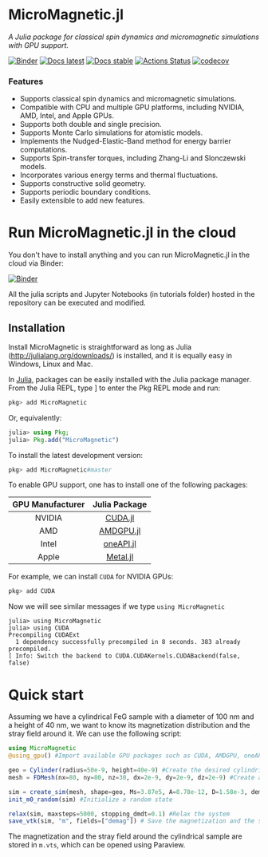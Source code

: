 # MicroMagnetic.jl

_A Julia package for classical spin dynamics and micromagnetic simulations with GPU support._


[![Binder](https://mybinder.org/badge_logo.svg)](https://mybinder.org/v2/gh/ww1g11/MicroMagnetic.jl/gh-pages)
[![Docs latest](https://img.shields.io/badge/docs-latest-blue.svg)](https://ww1g11.github.io/MicroMagnetic.jl/dev/)
[![Docs stable](https://img.shields.io/badge/docs-stable-blue.svg)](https://ww1g11.github.io/MicroMagnetic.jl/stable/)
[![Actions Status](https://github.com/ww1g11/MicroMagnetic.jl/workflows/CI/badge.svg)](https://github.com/ww1g11/MicroMagnetic.jl/actions)
[![codecov](https://codecov.io/github/ww1g11/MicroMagnetic.jl/branch/master/graph/badge.svg?token=2t4oGYcWUu)](https://codecov.io/github/ww1g11/MicroMagnetic.jl)


### Features

- Supports classical spin dynamics and micromagnetic simulations.
- Compatible with CPU and multiple GPU platforms, including NVIDIA, AMD, Intel, and Apple GPUs.
- Supports both double and single precision.
- Supports Monte Carlo simulations for atomistic models.
- Implements the Nudged-Elastic-Band method for energy barrier computations.
- Supports Spin-transfer torques, including Zhang-Li and Slonczewski models.
- Incorporates various energy terms and thermal fluctuations.
- Supports constructive solid geometry.
- Supports periodic boundary conditions.
- Easily extensible to add new features.

# Run MicroMagnetic.jl in the cloud

You don't have to install anything and you can run MicroMagnetic.jl in the cloud via Binder:

[![Binder](https://mybinder.org/badge_logo.svg)](https://mybinder.org/v2/gh/ww1g11/MicroMagnetic.jl/gh-pages)

All the julia scripts and Jupyter Notebooks (in tutorials folder) hosted in the repository can be executed and modified.

## Installation

Install MicroMagnetic is straightforward as long as Julia (<http://julialang.org/downloads/>) is installed, and it is equally easy in Windows, Linux and Mac.  

In [Julia](http://julialang.org), packages can be easily installed with the Julia package manager.
From the Julia REPL, type ] to enter the Pkg REPL mode and run:

```julia
pkg> add MicroMagnetic
```

Or, equivalently:

```julia
julia> using Pkg;
julia> Pkg.add("MicroMagnetic")
```

To install the latest development version:
```julia
pkg> add MicroMagnetic#master
```


To enable GPU support, one has to install one of the following packages:

| GPU Manufacturer      | Julia Package                                      |
| :------------------:  | :-----------------------------------------------:  |
| NVIDIA                | [CUDA.jl](https://github.com/JuliaGPU/CUDA.jl)     |
| AMD                   | [AMDGPU.jl](https://github.com/JuliaGPU/AMDGPU.jl) |
| Intel                 | [oneAPI.jl](https://github.com/JuliaGPU/oneAPI.jl) |
| Apple                 | [Metal.jl](https://github.com/JuliaGPU/Metal.jl)   |

For example, we can install `CUDA` for NVIDIA GPUs:

```julia
pkg> add CUDA
```

Now we will see similar messages if we type `using MicroMagnetic`

```
julia> using MicroMagnetic
julia> using CUDA
Precompiling CUDAExt
  1 dependency successfully precompiled in 8 seconds. 383 already precompiled.
[ Info: Switch the backend to CUDA.CUDAKernels.CUDABackend(false, false)
```


# Quick start
Assuming we have a cylindrical FeG sample with a diameter of 100 nm and a height of 40 nm, we want to know 
its magnetization distribution and the stray field around it. We can use the following script: 

```julia
using MicroMagnetic
@using_gpu() #Import available GPU packages such as CUDA, AMDGPU, oneAPI or Metal

geo = Cylinder(radius=50e-9, height=40e-9) #Create the desired cylindrical shape
mesh = FDMesh(nx=80, ny=80, nz=30, dx=2e-9, dy=2e-9, dz=2e-9) #Create a finite difference mesh

sim = create_sim(mesh, shape=geo, Ms=3.87e5, A=8.78e-12, D=1.58e-3, demag=true) #Create a Sim
init_m0_random(sim) #Initialize a random state

relax(sim, maxsteps=5000, stopping_dmdt=0.1) #Relax the system
save_vtk(sim, "m", fields=["demag"]) # Save the magnetization and the stray field into vtk.
```
The magnetization and the stray field around the cylindrical sample are stored in `m.vts`, which can be opened using Paraview. 


